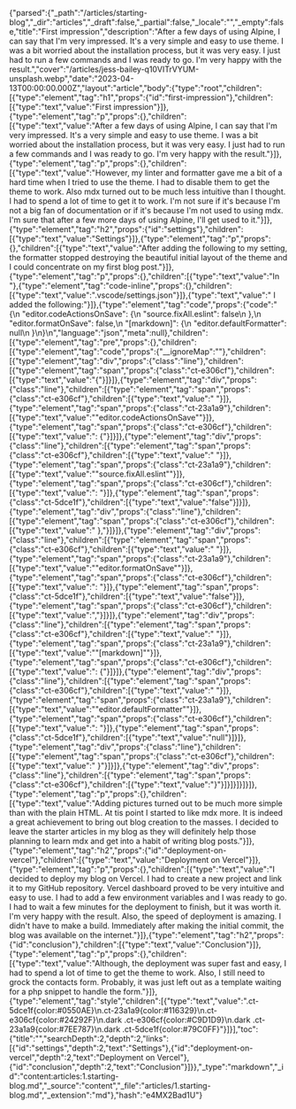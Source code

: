 {"parsed":{"_path":"/articles/starting-blog","_dir":"articles","_draft":false,"_partial":false,"_locale":"","_empty":false,"title":"First impression","description":"After a few days of using Alpine, I can say that I'm very impressed. It's a very simple and easy to use theme. I was a bit worried about the installation process, but it was very easy. I just had to run a few commands and I was ready to go. I'm very happy with the result.","cover":"/articles/jess-bailey-q10VITrVYUM-unsplash.webp","date":"2023-04-13T00:00:00.000Z","layout":"article","body":{"type":"root","children":[{"type":"element","tag":"h1","props":{"id":"first-impression"},"children":[{"type":"text","value":"First impression"}]},{"type":"element","tag":"p","props":{},"children":[{"type":"text","value":"After a few days of using Alpine, I can say that I'm very impressed. It's a very simple and easy to use theme. I was a bit worried about the installation process, but it was very easy. I just had to run a few commands and I was ready to go. I'm very happy with the result."}]},{"type":"element","tag":"p","props":{},"children":[{"type":"text","value":"However, my linter and formatter gave me a bit of a hard time when I tried to use the theme. I had to disable them to get the theme to work. Also mdx turned out to be much less intuitive than I thought. I had to spend a lot of time to get it to work. I'm not sure if it's because I'm not a big fan of documentation or if it's because I'm not used to using mdx. I'm sure that after a few more days of using Alpine, I'll get used to it."}]},{"type":"element","tag":"h2","props":{"id":"settings"},"children":[{"type":"text","value":"Settings"}]},{"type":"element","tag":"p","props":{},"children":[{"type":"text","value":"After adding the following to my setting, the formatter stopped destroying the beautiful initial layout of the theme and I could concentrate on my first blog post."}]},{"type":"element","tag":"p","props":{},"children":[{"type":"text","value":"In "},{"type":"element","tag":"code-inline","props":{},"children":[{"type":"text","value":".vscode/settings.json"}]},{"type":"text","value":" I added the following:"}]},{"type":"element","tag":"code","props":{"code":"{\n    \"editor.codeActionsOnSave\": {\n        \"source.fixAll.eslint\": false\n      },\n      \"editor.formatOnSave\": false,\n      \"[markdown]\": {\n        \"editor.defaultFormatter\": null\n      }\n}\n","language":"json","meta":null},"children":[{"type":"element","tag":"pre","props":{},"children":[{"type":"element","tag":"code","props":{"__ignoreMap":""},"children":[{"type":"element","tag":"div","props":{"class":"line"},"children":[{"type":"element","tag":"span","props":{"class":"ct-e306cf"},"children":[{"type":"text","value":"{"}]}]},{"type":"element","tag":"div","props":{"class":"line"},"children":[{"type":"element","tag":"span","props":{"class":"ct-e306cf"},"children":[{"type":"text","value":"    "}]},{"type":"element","tag":"span","props":{"class":"ct-23a1a9"},"children":[{"type":"text","value":"\"editor.codeActionsOnSave\""}]},{"type":"element","tag":"span","props":{"class":"ct-e306cf"},"children":[{"type":"text","value":": {"}]}]},{"type":"element","tag":"div","props":{"class":"line"},"children":[{"type":"element","tag":"span","props":{"class":"ct-e306cf"},"children":[{"type":"text","value":"        "}]},{"type":"element","tag":"span","props":{"class":"ct-23a1a9"},"children":[{"type":"text","value":"\"source.fixAll.eslint\""}]},{"type":"element","tag":"span","props":{"class":"ct-e306cf"},"children":[{"type":"text","value":": "}]},{"type":"element","tag":"span","props":{"class":"ct-5dce1f"},"children":[{"type":"text","value":"false"}]}]},{"type":"element","tag":"div","props":{"class":"line"},"children":[{"type":"element","tag":"span","props":{"class":"ct-e306cf"},"children":[{"type":"text","value":"      },"}]}]},{"type":"element","tag":"div","props":{"class":"line"},"children":[{"type":"element","tag":"span","props":{"class":"ct-e306cf"},"children":[{"type":"text","value":"      "}]},{"type":"element","tag":"span","props":{"class":"ct-23a1a9"},"children":[{"type":"text","value":"\"editor.formatOnSave\""}]},{"type":"element","tag":"span","props":{"class":"ct-e306cf"},"children":[{"type":"text","value":": "}]},{"type":"element","tag":"span","props":{"class":"ct-5dce1f"},"children":[{"type":"text","value":"false"}]},{"type":"element","tag":"span","props":{"class":"ct-e306cf"},"children":[{"type":"text","value":","}]}]},{"type":"element","tag":"div","props":{"class":"line"},"children":[{"type":"element","tag":"span","props":{"class":"ct-e306cf"},"children":[{"type":"text","value":"      "}]},{"type":"element","tag":"span","props":{"class":"ct-23a1a9"},"children":[{"type":"text","value":"\"[markdown]\""}]},{"type":"element","tag":"span","props":{"class":"ct-e306cf"},"children":[{"type":"text","value":": {"}]}]},{"type":"element","tag":"div","props":{"class":"line"},"children":[{"type":"element","tag":"span","props":{"class":"ct-e306cf"},"children":[{"type":"text","value":"        "}]},{"type":"element","tag":"span","props":{"class":"ct-23a1a9"},"children":[{"type":"text","value":"\"editor.defaultFormatter\""}]},{"type":"element","tag":"span","props":{"class":"ct-e306cf"},"children":[{"type":"text","value":": "}]},{"type":"element","tag":"span","props":{"class":"ct-5dce1f"},"children":[{"type":"text","value":"null"}]}]},{"type":"element","tag":"div","props":{"class":"line"},"children":[{"type":"element","tag":"span","props":{"class":"ct-e306cf"},"children":[{"type":"text","value":"      }"}]}]},{"type":"element","tag":"div","props":{"class":"line"},"children":[{"type":"element","tag":"span","props":{"class":"ct-e306cf"},"children":[{"type":"text","value":"}"}]}]}]}]}]},{"type":"element","tag":"p","props":{},"children":[{"type":"text","value":"Adding pictures turned out to be much more simple than with the plain HTML. At tis point I started to like mdx more. It is indeed a great achievement to bring out blog creation to the masses. I decided to leave the starter articles in my blog as they will definitely help those planning to learn mdx and get into a habit of writing blog posts."}]},{"type":"element","tag":"h2","props":{"id":"deployment-on-vercel"},"children":[{"type":"text","value":"Deployment on Vercel"}]},{"type":"element","tag":"p","props":{},"children":[{"type":"text","value":"I decided to deploy my blog on Vercel. I had to create a new project and link it to my GitHub repository. Vercel dashboard proved to be very intuitive and easy to use. I had to add a few environment variables and I was ready to go. I had to wait a few minutes for the deployment to finish, but it was worth it. I'm very happy with the result. Also, the speed of deployment is amazing. I didn't have to make a build. Immediately after making the initial commit, the blog was available on the internet."}]},{"type":"element","tag":"h2","props":{"id":"conclusion"},"children":[{"type":"text","value":"Conclusion"}]},{"type":"element","tag":"p","props":{},"children":[{"type":"text","value":"Although, the deployment was super fast and easy, I had to spend a lot of time to get the theme to work. Also, I still need to grock the contacts form. Probably, it was just left out as a template waiting for a php snippet to handle the form."}]},{"type":"element","tag":"style","children":[{"type":"text","value":".ct-5dce1f{color:#0550AE}\n.ct-23a1a9{color:#116329}\n.ct-e306cf{color:#24292F}\n.dark .ct-e306cf{color:#C9D1D9}\n.dark .ct-23a1a9{color:#7EE787}\n.dark .ct-5dce1f{color:#79C0FF}"}]}],"toc":{"title":"","searchDepth":2,"depth":2,"links":[{"id":"settings","depth":2,"text":"Settings"},{"id":"deployment-on-vercel","depth":2,"text":"Deployment on Vercel"},{"id":"conclusion","depth":2,"text":"Conclusion"}]}},"_type":"markdown","_id":"content:articles:1.starting-blog.md","_source":"content","_file":"articles/1.starting-blog.md","_extension":"md"},"hash":"e4MX2Bad1U"}